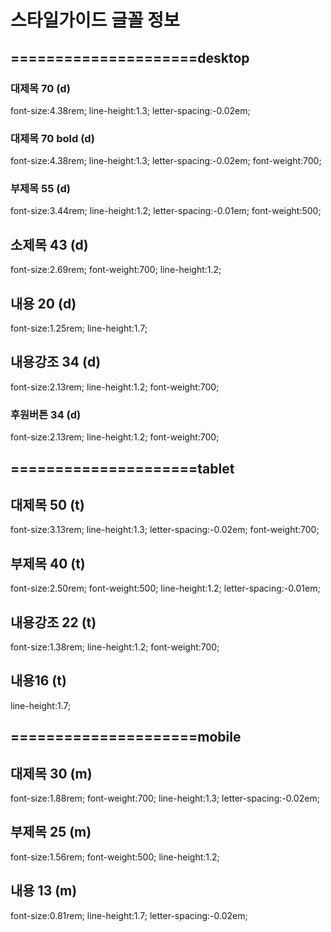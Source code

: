 # 스타일가이드 글꼴 정보
## =====================desktop
### 대제목 70 (d)
font-size:4.38rem; line-height:1.3; letter-spacing:-0.02em;
### 대제목 70 bold (d)
font-size:4.38rem; line-height:1.3; letter-spacing:-0.02em; font-weight:700;
### 부제목 55 (d)
font-size:3.44rem; line-height:1.2; letter-spacing:-0.01em; font-weight:500;
## 소제목 43 (d)
font-size:2.69rem; font-weight:700; line-height:1.2;
## 내용 20 (d)
font-size:1.25rem; line-height:1.7;
## 내용강조 34 (d)
font-size:2.13rem; line-height:1.2; font-weight:700; 
### 후원버튼 34 (d)
font-size:2.13rem; line-height:1.2; font-weight:700;
## =====================tablet
## 대제목 50 (t)
font-size:3.13rem; line-height:1.3; letter-spacing:-0.02em; font-weight:700;
## 부제목 40 (t)
font-size:2.50rem; font-weight:500; line-height:1.2; letter-spacing:-0.01em;
## 내용강조 22 (t)
font-size:1.38rem; line-height:1.2; font-weight:700; 
## 내용16 (t)
line-height:1.7;
## =====================mobile
## 대제목 30 (m)
font-size:1.88rem; font-weight:700; line-height:1.3; letter-spacing:-0.02em;
## 부제목 25 (m)
font-size:1.56rem; font-weight:500; line-height:1.2;
## 내용 13 (m)
font-size:0.81rem; line-height:1.7; letter-spacing:-0.02em;

